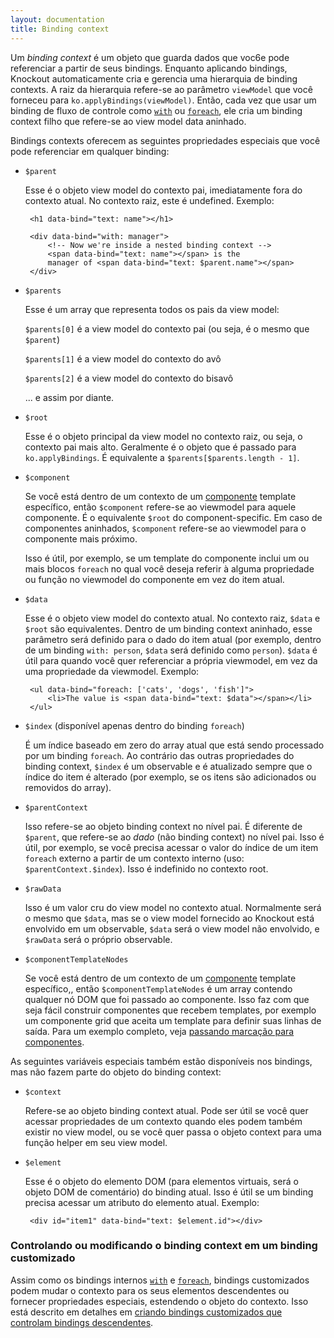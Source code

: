 ```yaml
---
layout: documentation
title: Binding context
---
```


Um *binding context* é um objeto que guarda dados que voc6e pode referenciar a partir de seus bindings. Enquanto aplicando bindings, Knockout automaticamente cria e gerencia uma hierarquia de binding contexts. A raiz da hierarquia refere-se ao parâmetro `viewModel` que você forneceu para `ko.applyBindings(viewModel)`. Então, cada vez que usar um binding de fluxo de controle como [`with`](with-binding.html) ou [`foreach`](foreach-binding.html), ele cria um  binding context filho que refere-se ao view model data aninhado.

Bindings contexts oferecem as seguintes propriedades especiais que você pode referenciar em qualquer binding:

  * `$parent`

     Esse é o objeto view model do contexto pai, imediatamente fora do contexto atual. No contexto raiz, este é undefined. Exemplo:

         <h1 data-bind="text: name"></h1>

         <div data-bind="with: manager">
             <!-- Now we're inside a nested binding context -->
             <span data-bind="text: name"></span> is the
             manager of <span data-bind="text: $parent.name"></span>
         </div>

  * `$parents`

     Esse é um array que representa todos os pais da view model:

     `$parents[0]` é a view model do contexto pai (ou seja, é o mesmo que `$parent`)

     `$parents[1]` é a view model do contexto do avô

     `$parents[2]` é a view model do contexto do bisavô

     ... e assim por diante.

  * `$root`

     Esse é o objeto principal da view model no contexto raiz, ou seja, o contexto pai mais alto. Geralmente é o objeto que é passado para `ko.applyBindings`. É equivalente a `$parents[$parents.length - 1]`.

  * `$component`

     Se você está dentro de um contexto de um [componente](component-overview.html) template específico, então `$component` refere-se ao viewmodel para aquele componente. É o equivalente `$root` do component-specific. Em caso de componentes aninhados, `$component` refere-se ao viewmodel para o componente mais próximo.

     Isso é útil, por exemplo, se um template do componente inclui um ou mais blocos `foreach` no qual você deseja referir à alguma propriedade ou função no viewmodel do componente em vez do item atual.

  * `$data`

     Esse é o objeto view model do contexto atual. No contexto raiz, `$data` e `$root` são equivalentes. Dentro de um binding context aninhado, esse parâmetro será definido para o dado do item atual (por exemplo, dentro de um binding `with: person`, `$data` será definido como `person`). `$data` é útil para quando você quer referenciar a própria viewmodel, em vez da uma propriedade da viewmodel. Exemplo:
    
         <ul data-bind="foreach: ['cats', 'dogs', 'fish']">
             <li>The value is <span data-bind="text: $data"></span></li>
         </ul>

  * `$index` (disponível apenas dentro do binding `foreach`)

     É um índice baseado em zero do array atual que está sendo processado por um binding `foreach`. Ao contrário das outras propriedades do binding context, `$index` é um observable e é atualizado sempre que o índice do item é alterado (por exemplo, se os itens são adicionados ou removidos do array).

  * `$parentContext`

     Isso refere-se ao objeto binding context no nível pai. É diferente de `$parent`, que refere-se ao *dado* (não binding context) no nível pai. Isso é útil, por exemplo, se você precisa acessar o valor do índice de um item `foreach` externo a partir de um contexto interno (uso: `$parentContext.$index`). Isso é indefinido no contexto root.
     
  * `$rawData`

     Isso é um valor cru do view model no contexto atual. Normalmente será o mesmo que `$data`, mas se o view model fornecido ao Knockout está envolvido em um observable, `$data` será o view model não envolvido, e `$rawData` será o próprio observable.

  * `$componentTemplateNodes`

    Se você está dentro de um contexto de um [componente](component-overview.html) template específico,, então `$componentTemplateNodes` é um array contendo qualquer nó DOM que foi passado ao componente. Isso faz com que seja fácil construir componentes que recebem templates, por exemplo um componente grid que aceita um template para definir suas linhas de saída. Para um exemplo completo, veja [passando marcação para componentes](component-custom-elements.html#passing-markup-into-components).

As seguintes variáveis especiais também estão disponíveis nos bindings, mas não fazem parte do objeto do binding context:

  * `$context`

     Refere-se ao objeto binding context atual. Pode ser útil se você quer acessar propriedades de um contexto quando eles podem também existir no view model, ou se você quer passa o objeto context para uma função helper em seu view model.
     
  * `$element`

     Esse é o objeto do elemento DOM (para elementos virtuais, será o objeto DOM de comentário) do binding atual. Isso é útil se um binding precisa acessar um atributo do elemento atual. Exemplo:

         <div id="item1" data-bind="text: $element.id"></div>

### Controlando ou modificando o binding context em um binding customizado

Assim como os bindings internos [`with`](with-binding.html) e [`foreach`](foreach-binding.html), bindings customizados podem mudar o contexto para os seus elementos descendentes ou fornecer propriedades especiais, estendendo o objeto do contexto. Isso está descrito em detalhes em [criando bindings customizados que controlam bindings descendentes](custom-bindings-controlling-descendant-bindings.html).
